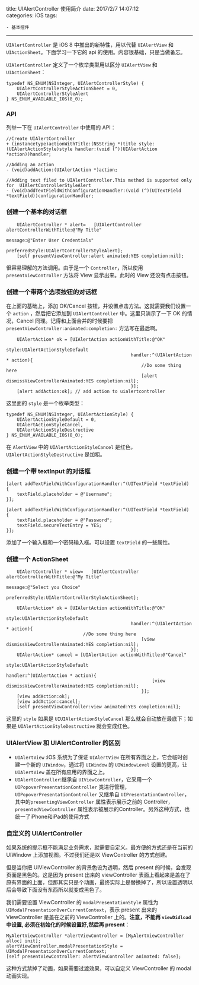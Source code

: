 title: UIAlertController 使用简介
date: 2017/2/7 14:07:12  
categories: iOS
tags: 

	- 基本控件
---

`UIAlertController` 是 iOS 8 中推出的新特性，用以代替 `UIAlertView` 和 `UIActionSheet`。下面学习一下它的 api 的使用。内容很基础，只是当做备忘。

<!--more-->

`UIAlertController` 定义了一个枚举类型用以区分 `UIAlertView` 和 `UIActionSheet`：

```objc
typedef NS_ENUM(NSInteger, UIAlertControllerStyle) {
    UIAlertControllerStyleActionSheet = 0,
    UIAlertControllerStyleAlert
} NS_ENUM_AVAILABLE_IOS(8_0);
```

### API

列举一下在 `UIAlertController` 中使用的 API：

```objc
//Create UIAlertController
+ (instancetype)actionWithTitle:(NSString *)title style:(UIAlertActionStyle)style handler:(void (^)(UIAlertAction *action))handler;

//Adding an action
- (void)addAction:(UIAlertAction *)action;
  
//Adding text filed to UIAlertController.This method is supported only for  UIAlertControllerStyleAlert
- (void)addTextFieldWithConfigurationHandler:(void (^)(UITextField *textField))configurationHandler;
```

### 创建一个基本的对话框

```objc
    UIAlertController * alert=   [UIAlertController alertControllerWithTitle:@"My Title"
                                                                     message:@"Enter User Credentials"
                                                              preferredStyle:UIAlertControllerStyleAlert];
    [self presentViewController:alert animated:YES completion:nil];
```

很容易理解的方法调用。由于是一个 `Controller`，所以使用 `presentViewController` 方法将 View 显示出来。此时的 View 还没有点击按钮。

### 创建一个带两个选项按钮的对话框

在上面的基础上，添加 OK/Cancel 按钮，并设置点击方法。这就需要我们设置一个 `action` ，然后把它添加到 `UIAlertController` 中。这里只演示了一下 OK 的情况，Cancel 同理。记得和上面合并的时候要把 `presentViewController:animated:completion:` 方法写在最后啊。

```objc
    UIAlertAction* ok = [UIAlertAction actionWithTitle:@"OK"
                                                 style:UIAlertActionStyleDefault
                                               handler:^(UIAlertAction * action){
                                                   //Do some thing here
                                                   [alert dismissViewControllerAnimated:YES completion:nil];
                                               }];
    [alert addAction:ok]; // add action to uialertcontroller
```

这里面的 `style` 是一个枚举类型：

```objc
typedef NS_ENUM(NSInteger, UIAlertActionStyle) {
    UIAlertActionStyleDefault = 0,		
    UIAlertActionStyleCancel,			
    UIAlertActionStyleDestructive		
} NS_ENUM_AVAILABLE_IOS(8_0);
```

在 `AlertView` 中的 `UIAlertActionStyleCancel` 是红色，`UIAlertActionStyleDestructive` 是加粗。

### 创建一个带 textInput 的对话框

```objc
[alert addTextFieldWithConfigurationHandler:^(UITextField *textField) {
	textField.placeholder = @"Username";
}];

[alert addTextFieldWithConfigurationHandler:^(UITextField *textField) {
    textField.placeholder = @"Password";
    textField.secureTextEntry = YES;
}];
```

添加了一个输入框和一个密码输入框。可以设置 `textField` 的一些属性。

### 创建一个 ActionSheet

```objc
    UIAlertController * view=   [UIAlertController alertControllerWithTitle:@"My Title"
                                                                    message:@"Select you Choice"
                                                             preferredStyle:UIAlertControllerStyleActionSheet];
    
    UIAlertAction* ok = [UIAlertAction actionWithTitle:@"OK"
                                                 style:UIAlertActionStyleDefault
                                               handler:^(UIAlertAction * action){
                             //Do some thing here
                                                   [view dismissViewControllerAnimated:YES completion:nil];
                                               }];
    UIAlertAction* cancel = [UIAlertAction actionWithTitle:@"Cancel"
                                                     style:UIAlertActionStyleDefault
                                                   handler:^(UIAlertAction * action){
                                                       [view dismissViewControllerAnimated:YES completion:nil];
                                                   }];
    [view addAction:ok];
    [view addAction:cancel];
    [self presentViewController:view animated:YES completion:nil];
```

这里的 `style` 如果是 `UIUIAlertActionStyleCancel` 那么就会自动放在最底下；如果是 `UIAlertActionStyleDestructive` 就会变成红色。

### UIAlertView 和 UIAlertController 的区别

- `UIAlertView` :iOS 系统为了保证 `UIAlertView` 在所有界面之上，它会临时创建一个新的 `UIWindow`，通过将 `UIWindow` 的 `UIWindowLevel` 设置的更高，让 `UIAlertView` 盖在所有应用的界面之上。
- `UIAlertController`:继承自 `UIViewController`，它采用一个 `UIPopoverPresentationController` 类进行管理，`UIPopoverPresentationController` 又继承自 `UIPresentationController`，其中的`presentingViewController` 属性表示展示之前的 Controller，`presentedViewController` 属性表示被展示的Controller。另外这种方式，也统一了iPhone和iPad的使用方式

### 自定义的 UIAlertController

如果系统的提示框不能满足业务需求，就需要自定义。最方便的方式还是在当前的 UIWindow 上添加视图。不过我们还是以 ViewController 的方式创建。

但是当你把 UIViewController 的背景色设为透明，然后 present 的时候，会发现页面是黑色的。这是因为 present 出来的 viewController 表面上看起来是盖在了原有界面的上面，但那其实只是个动画，最终实际上是替换掉了，所以设置透明以后会导致下面没有东西所以就变成黑色了。

我们需要设置 ViewController 的 `modalPresentationStyle` 属性为 `UIModalPresentationOverCurrentContext`，表示 present 出来的 ViewController 是盖在之前的 ViewController 上的。**注意，不能再 `viewDidload` 中设置, 必须在初始化的时候设置好,然后再 present**：

```objc
MyAlertViewController *alertViewController = [MyAlertViewController alloc] init];
alertViewController.modalPresentationStyle = UIModalPresentationOverCurrentContext;
[self presentViewController: alertViewController animated: false];
```

这种方式禁掉了动画，如果需要过渡效果，可以自定义 ViewController 的 modal 动画实现。